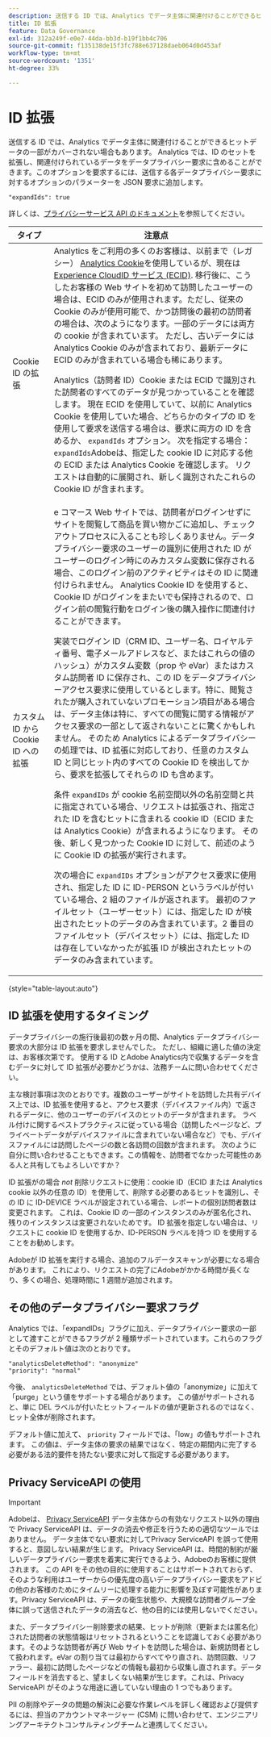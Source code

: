 ```yaml
---
description: 送信する ID では、Analytics でデータ主体に関連付けることができるヒットデータの一部がカバーされない場合もあります。 Analytics では、ID のセットを拡張し、関連付けられているデータをデータプライバシー要求に含めることができます。このオプションを要求するには、送信する各データプライバシー要求に対するオプションのパラメーターを JSON 要求に追加します。
title: ID 拡張
feature: Data Governance
exl-id: 312a249f-e0e7-44da-bb3d-b19f1bb4c706
source-git-commit: f135138de15f3fc788e637128daeb064d0d453af
workflow-type: tm+mt
source-wordcount: '1351'
ht-degree: 33%

---
```


# ID 拡張

送信する ID では、Analytics でデータ主体に関連付けることができるヒットデータの一部がカバーされない場合もあります。 Analytics では、ID のセットを拡張し、関連付けられているデータをデータプライバシー要求に含めることができます。このオプションを要求するには、送信する各データプライバシー要求に対するオプションのパラメーターを JSON 要求に追加します。

```
"expandIds": true
```

詳しくは、[プライバシーサービス API のドキュメント](https://experienceleague.adobe.com/docs/experience-platform/privacy/api/overview.html?lang=ja)を参照してください。


| タイプ | 注意点 |
| --- | --- |
| Cookie ID の拡張 | Analytics をご利用の多くのお客様は、以前まで（レガシー） [Analytics Cookie](https://experienceleague.adobe.com/docs/core-services/interface/administration/ec-cookies/cookies-privacy.html?lang=en)を使用しているが、現在は [Experience CloudID サービス (ECID)](https://experienceleague.adobe.com/docs/id-service/using/home.html?lang=ja). 移行後に、こうしたお客様の Web サイトを初めて訪問したユーザーの場合は、ECID のみが使用されます。ただし、従来の Cookie のみが使用可能で、かつ訪問後の最初の訪問者の場合は、次のようになります。一部のデータには両方の cookie が含まれています。 ただし、古いデータには Analytics Cookie のみが含まれており、最新データに ECID のみが含まれている場合も稀にあります。<p>Analytics（訪問者 ID）Cookie または ECID で識別された訪問者のすべてのデータが見つかっていることを確認します。 現在 ECID を使用していて、以前に Analytics Cookie を使用していた場合、どちらかのタイプの ID を使用して要求を送信する場合は、要求に両方の ID を含めるか、 `expandIds` オプション。 次を指定する場合： `expandIds`Adobeは、指定した cookie ID に対応する他の ECID または Analytics Cookie を確認します。 リクエストは自動的に展開され、新しく識別されたこれらの Cookie ID が含まれます。 |
| カスタム ID から Cookie ID への拡張 | e コマース Web サイトでは、訪問者がログインせずにサイトを閲覧して商品を買い物かごに追加し、チェックアウトプロセスに入ることも珍しくありません。データプライバシー要求のユーザーの識別に使用された ID がユーザーのログイン時にのみカスタム変数に保存される場合、このログイン前のアクティビティはその ID に関連付けられません。 Analytics Cookie ID を使用すると、Cookie ID がログインをまたいでも保持されるので、ログイン前の閲覧行動をログイン後の購入操作に関連付けることができます。<p>実装でログイン ID（CRM ID、ユーザー名、ロイヤルティ番号、電子メールアドレスなど、またはこれらの値のハッシュ）がカスタム変数（prop や eVar）またはカスタム訪問者 ID に保存され、この ID をデータプライバシーアクセス要求に使用しているとします。特に、閲覧されたが購入されていないプロモーション項目がある場合は、データ主体は特に、すべての閲覧に関する情報がアクセス要求の一部として返されないことに驚くかもしれません。 そのため Analytics によるデータプライバシーの処理では、ID 拡張に対応しており、任意のカスタム ID と同じヒット内のすべての Cookie ID を検出してから、要求を拡張してそれらの ID も含めます。<p>条件 `expandIDs` が cookie 名前空間以外の名前空間と共に指定されている場合、リクエストは拡張され、指定された ID を含むヒットに含まれる cookie ID（ECID または Analytics Cookie）が含まれるようになります。 その後、新しく見つかった Cookie ID に対して、前述のように Cookie ID の拡張が実行されます。<p>次の場合に `expandIDs` オプションがアクセス要求に使用され、指定した ID に ID-PERSON というラベルが付いている場合、2 組のファイルが返されます。 最初のファイルセット（ユーザーセット）には、指定した ID が検出されたヒットのデータのみ含まれています。2 番目のファイルセット（デバイスセット）には、指定した ID は存在していなかったが拡張 ID が検出されたヒットのデータのみ含まれています。 |

{style=&quot;table-layout:auto&quot;}

## ID 拡張を使用するタイミング

データプライバシーの施行後最初の数ヶ月の間、Analytics データプライバシー要求の大部分は ID 拡張を要求しませんでした。 ただし、組織に適した値の決定は、お客様次第です。 使用する ID とAdobe Analytics内で収集するデータを含むデータに対して ID 拡張が必要かどうかは、法務チームに問い合わせてください。

主な検討事項は次のとおりです。複数のユーザーがサイトを訪問した共有デバイス上では、ID 拡張を使用すると、アクセス要求（デバイスファイル内）で返されるデータに、他のユーザーのデバイスのヒットのデータが含まれます。 ラベル付けに関するベストプラクティスに従っている場合（訪問したページなど、プライベートデータがデバイスファイルに含まれていない場合など）でも、デバイスファイルには訪問したページの数と各訪問の回数が含まれます。 次のように自分に問い合わせることもできます。この情報を、訪問者でなかった可能性のある人と共有してもよろしいですか？

ID 拡張がの場合 *not* 削除リクエストに使用：cookie ID（ECID または Analytics cookie 以外の任意の ID）を使用して、削除する必要のあるヒットを識別し、その ID に ID-DEVICE ラベルが設定されている場合、レポートの個別訪問者数は変更されます。 これは、Cookie ID の一部のインスタンスのみが匿名化され、残りのインスタンスは変更されないためです。 ID 拡張を指定しない場合は、リクエストに cookie ID を使用するか、ID-PERSON ラベルを持つ ID を使用することをお勧めします。

Adobeが ID 拡張を実行する場合、追加のフルデータスキャンが必要になる場合があります。 これにより、リクエストの完了にAdobeがかかる時間が長くなり、多くの場合、処理時間に 1 週間が追加されます。

## その他のデータプライバシー要求フラグ

Analytics では、「expandIDs」フラグに加え、データプライバシー要求の一部として渡すことができるフラグが 2 種類サポートされています。これらのフラグとそのデフォルト値は次のとおりです。

```
"analyticsDeleteMethod": "anonymize"
"priority": "normal"
```

今後、 `analyticsDeleteMethod` では、デフォルト値の「anonymize」に加えて「purge」という値をサポートする場合があります。 この値がサポートされると、単に DEL ラベルが付いたヒットフィールドの値が更新されるのではなく、ヒット全体が削除されます。

デフォルト値に加えて、 `priority` フィールドでは、「low」の値もサポートされます。 この値は、データ主体の要求の結果ではなく、特定の期間内に完了する必要がある法的要件を持たない要求に対して指定する必要があります。

## Privacy ServiceAPI の使用

>[!IMPORTANT]
>
>Adobeは、 [Privacy ServiceAPI](https://experienceleague.adobe.com/docs/experience-platform/privacy/api/overview.html?lang=ja) データ主体からの有効なリクエスト以外の理由で Privacy ServiceAPI は、データの消去や修正を行うための適切なツールではありません。 データ主体でない要求に対してPrivacy ServiceAPI を誤って使用すると、意図しない結果が生じます。 Privacy ServiceAPI は、時間的制約が厳しいデータプライバシー要求を着実に実行できるよう、Adobeのお客様に提供されます。 この API をその他の目的に使用することはサポートされておらず、そのような利用はユーザーからの優先度の高いデータプライバシー要求をアドビの他のお客様のためにタイムリーに処理する能力に影響を及ぼす可能性があります。Privacy ServiceAPI は、データの衛生状態や、大規模な訪問者グループ全体に誤って送信されたデータの消去など、他の目的には使用しないでください。

また、データプライバシー削除要求の結果、ヒットが削除（更新または匿名化）された訪問者の状態情報はリセットされるということを認識しておく必要があります。そのような訪問者が再び Web サイトを訪問した場合は、新規訪問者として扱われます。eVar の割り当ては最初からすべてやり直され、訪問回数、リファラー、最初に訪問したページなどの情報も最初から収集し直されます。データフィールドを消去すると、望ましくない結果が生じます。これは、Privacy ServiceAPI がそのような用途に適していない理由の 1 つでもあります。

PII の削除やデータの問題の解決に必要な作業レベルを詳しく確認および提供するには、担当のアカウントマネージャー (CSM) に問い合わせて、エンジニアリングアーキテクトコンサルティングチームと連携してください。
